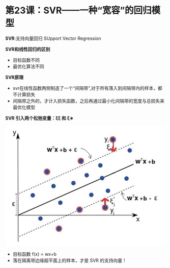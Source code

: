 # 第23课：SVR——一种“宽容”的回归模型

**SVR**:支持向量回归 SUpport Vector Regression

**SVR和线性回归的区别**

* 目标函数不同
* 最优化算法不同

**SVR原理**

* svr在线性函数两侧制造了一个“间隔带”,对于所有落入到间隔带内的样本，都不计算损失
* 间隔带之外的，才计入损失函数，之后再通过最小化间隔带的宽度与总损失来最优化模型

**SVR 引入两个松弛变量：ξξ 和 ξ∗**

![image-20181228155653551](../img/image-20181228155653551.png)

* 目标函数 f(x) = wx+b
* 落在隔离带边缘超平面上的样本，才是 SVR 的支持向量！